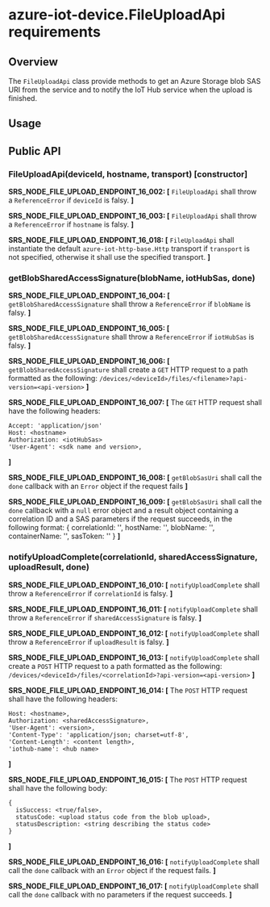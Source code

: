 # azure-iot-device.FileUploadApi requirements

## Overview
The `FileUploadApi` class provide methods to get an Azure Storage blob SAS URI from the service and to notify the IoT Hub service when the upload is finished.

## Usage

## Public API
### FileUploadApi(deviceId, hostname, transport) [constructor]

**SRS_NODE_FILE_UPLOAD_ENDPOINT_16_002: [** `FileUploadApi` shall throw a `ReferenceError` if `deviceId` is falsy. **]**

**SRS_NODE_FILE_UPLOAD_ENDPOINT_16_003: [** `FileUploadApi` shall throw a `ReferenceError` if `hostname` is falsy. **]**

**SRS_NODE_FILE_UPLOAD_ENDPOINT_16_018: [** `FileUploadApi` shall instantiate the default `azure-iot-http-base.Http` transport if `transport` is not specified, otherwise it shall use the specified transport. **]**

### getBlobSharedAccessSignature(blobName, iotHubSas, done)

**SRS_NODE_FILE_UPLOAD_ENDPOINT_16_004: [** `getBlobSharedAccessSignature` shall throw a `ReferenceError` if `blobName` is falsy. **]**

**SRS_NODE_FILE_UPLOAD_ENDPOINT_16_005: [** `getBlobSharedAccessSignature` shall throw a `ReferenceError` if `iotHubSas` is falsy. **]**

**SRS_NODE_FILE_UPLOAD_ENDPOINT_16_006: [** `getBlobSharedAccessSignature` shall create a `GET` HTTP request to a path formatted as the following:
`/devices/<deviceId>/files/<filename>?api-version=<api-version>`
**]**

**SRS_NODE_FILE_UPLOAD_ENDPOINT_16_007: [** The `GET` HTTP request shall have the following headers:
```
Accept: 'application/json'
Host: <hostname>
Authorization: <iotHubSas>
'User-Agent': <sdk name and version>,
```
**]**

**SRS_NODE_FILE_UPLOAD_ENDPOINT_16_008: [** `getBlobSasUri` shall call the `done` callback with an `Error` object if the request fails **]**

**SRS_NODE_FILE_UPLOAD_ENDPOINT_16_009: [** `getBlobSasUri` shall call the `done` callback with a `null` error object and a result object containing a correlation ID and a SAS parameters if the request succeeds, in the following format:
{
  correlationId: '<correlationIdString>',
  hostName: '<hostName>',
  blobName: '<blobName>',
  containerName: '<containerName>',
  sasToken: '<sasUriString>'
}
 **]**

### notifyUploadComplete(correlationId, sharedAccessSignature, uploadResult, done)
**SRS_NODE_FILE_UPLOAD_ENDPOINT_16_010: [** `notifyUploadComplete` shall throw a `ReferenceError` if `correlationId` is falsy. **]**

**SRS_NODE_FILE_UPLOAD_ENDPOINT_16_011: [** `notifyUploadComplete` shall throw a `ReferenceError` if `sharedAccessSignature` is falsy. **]**

**SRS_NODE_FILE_UPLOAD_ENDPOINT_16_012: [** `notifyUploadComplete` shall throw a `ReferenceError` if `uploadResult` is falsy. **]**

**SRS_NODE_FILE_UPLOAD_ENDPOINT_16_013: [** `notifyUploadComplete` shall create a `POST` HTTP request to a path formatted as the following:
`/devices/<deviceId>/files/<correlationId>?api-version=<api-version>` **]**

**SRS_NODE_FILE_UPLOAD_ENDPOINT_16_014: [** The `POST` HTTP request shall have the following headers:
```
Host: <hostname>,
Authorization: <sharedAccessSignature>,
'User-Agent': <version>,
'Content-Type': 'application/json; charset=utf-8',
'Content-Length': <content length>,
'iothub-name': <hub name>
``` 
**]**

**SRS_NODE_FILE_UPLOAD_ENDPOINT_16_015: [** The `POST` HTTP request shall have the following body:
```
{
  isSuccess: <true/false>,
  statusCode: <upload status code from the blob upload>,
  statusDescription: <string describing the status code>
}
```
**]**

**SRS_NODE_FILE_UPLOAD_ENDPOINT_16_016: [** `notifyUploadComplete` shall call the `done` callback with an `Error` object if the request fails. **]**

**SRS_NODE_FILE_UPLOAD_ENDPOINT_16_017: [** `notifyUploadComplete` shall call the `done` callback with no parameters if the request succeeds. **]**